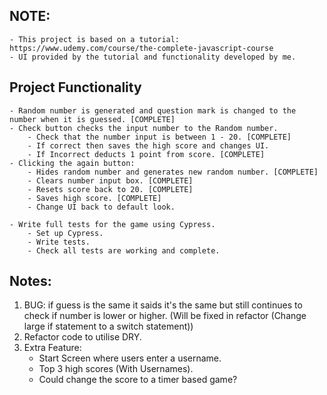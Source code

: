 ## NOTE:

    - This project is based on a tutorial: https://www.udemy.com/course/the-complete-javascript-course
    - UI provided by the tutorial and functionality developed by me.

## Project Functionality

    - Random number is generated and question mark is changed to the number when it is guessed. [COMPLETE]
    - Check button checks the input number to the Random number.
        - Check that the number input is between 1 - 20. [COMPLETE]
        - If correct then saves the high score and changes UI.
        - If Incorrect deducts 1 point from score. [COMPLETE]
    - Clicking the again button:
        - Hides random number and generates new random number. [COMPLETE]
        - Clears number input box. [COMPLETE]
        - Resets score back to 20. [COMPLETE]
        - Saves high score. [COMPLETE]
        - Change UI back to default look.

    - Write full tests for the game using Cypress.
        - Set up Cypress.
        - Write tests.
        - Check all tests are working and complete.

## Notes:

1. BUG: if guess is the same it saids it's the same but still continues to check if number is lower or higher. (Will be fixed in refactor (Change large if statement to a switch statement))
2. Refactor code to utilise DRY.
3. Extra Feature:
   - Start Screen where users enter a username.
   - Top 3 high scores (With Usernames).
   - Could change the score to a timer based game?
